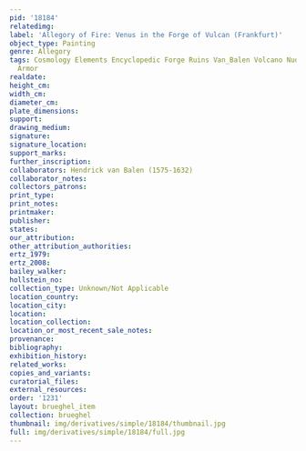 ```yaml
---
pid: '18184'
relatedimg: 
label: 'Allegory of Fire: Venus in the Forge of Vulcan (Frankfurt)'
object_type: Painting
genre: Allegory
tags: Cosmology Elements Encyclopedic Forge Ruins Van_Balen Volcano Nude Landscape
  Armor
realdate: 
height_cm: 
width_cm: 
diameter_cm: 
plate_dimensions: 
support: 
drawing_medium: 
signature: 
signature_location: 
support_marks: 
further_inscription: 
collaborators: Hendrick van Balen (1575-1632)
collaborator_notes: 
collectors_patrons: 
print_type: 
print_notes: 
printmaker: 
publisher: 
states: 
our_attribution: 
other_attribution_authorities: 
ertz_1979: 
ertz_2008: 
bailey_walker: 
hollstein_no: 
collection_type: Unknown/Not Applicable
location_country: 
location_city: 
location: 
location_collection: 
location_or_most_recent_sale_notes: 
provenance: 
bibliography: 
exhibition_history: 
related_works: 
copies_and_variants: 
curatorial_files: 
external_resources: 
order: '1231'
layout: brueghel_item
collection: brueghel
thumbnail: img/derivatives/simple/18184/thumbnail.jpg
full: img/derivatives/simple/18184/full.jpg
---
```


